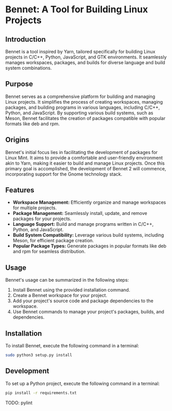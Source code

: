 # Bennet: A Tool for Building Linux Projects

## Introduction
Bennet is a tool inspired by Yarn, tailored specifically for building Linux projects in C/C++, Python, JavaScript, and GTK environments. It seamlessly manages workspaces, packages, and builds for diverse language and build system combinations.

## Purpose
Bennet serves as a comprehensive platform for building and managing Linux projects. It simplifies the process of creating workspaces, managing packages, and building programs in various languages, including C/C++, Python, and JavaScript. By supporting various build systems, such as Meson, Bennet facilitates the creation of packages compatible with popular formats like deb and rpm.

## Origins
Bennet's initial focus lies in facilitating the development of packages for Linux Mint. It aims to provide a comfortable and user-friendly environment akin to Yarn, making it easier to build and manage Linux projects. Once this primary goal is accomplished, the development of Bennet 2 will commence, incorporating support for the Gnome technology stack.

## Features
* **Workspace Management:** Efficiently organize and manage workspaces for multiple projects.
* **Package Management:** Seamlessly install, update, and remove packages for your projects.
* **Language Support:** Build and manage programs written in C/C++, Python, and JavaScript.
* **Build System Compatibility:** Leverage various build systems, including Meson, for efficient package creation.
* **Popular Package Types:** Generate packages in popular formats like deb and rpm for seamless distribution.

## Usage
Bennet's usage can be summarized in the following steps:

1. Install Bennet using the provided installation command.
2. Create a Bennet workspace for your project.
3. Add your project's source code and package dependencies to the workspace.
4. Use Bennet commands to manage your project's packages, builds, and dependencies.

## Installation

To install Bennet, execute the following command in a terminal:

```bash
sudo python3 setup.py install
```

## Development

To set up a Python project, execute the following command in a terminal:

```bash
pip install -r requirements.txt
```

TODO: pylint



